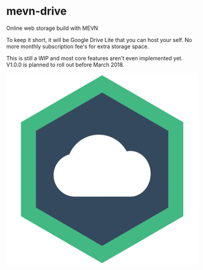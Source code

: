 # mevn-drive
Online web storage build with MEVN

To keep it short, it will be Google Drive Lite that you can host your self. No more monthly subscription fee's for extra storage space.

This is still a WIP and most core features aren't even implemented yet. V1.0.0 is planned to roll out before March 2018.

![logo](https://github.com/Kam1ni/mevn-drive/blob/master/res/img/logo.png?raw=true)
